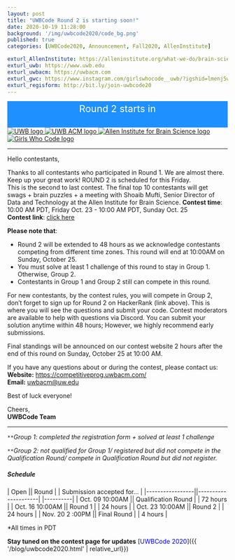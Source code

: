 ```yaml
---
layout: post
title: "UWBCode Round 2 is starting soon!"
date: 2020-10-19 11:28:00
background: '/img/uwbcode2020/code_bg.png'
published: true
categories: [UWBCode2020, Announcement, Fall2020, AllenInstitute]

exturl_AllenInstitute: https://alleninstitute.org/what-we-do/brain-science/
exturl_uwb: https://www.uwb.edu
exturl_uwbacm: https://uwbacm.com
exturl_gwc: https://www.instagram.com/girlswhocode__uwb/?igshid=lmenj5wiuyo
exturl_regisform: http://bit.ly/join-uwbcode20
---
```

<!-- Display the countdown timer in an element -->
<script>
// Set the date we're counting down to
var countDownDate = new Date("Oct 23, 2020 10:00:00 PDT").getTime();

// Update the count down every 1 second
var interval = setInterval(function() {

  // Get today's date and time
  var now = new Date().getTime();

  // Find the distance between now and the count down date
  var distance = countDownDate - now;

  // Time calculations for days, hours, minutes and seconds
  var days = Math.floor(distance / (1000 * 60 * 60 * 24));
  var hours = Math.floor((distance % (1000 * 60 * 60 * 24)) / (1000 * 60 * 60));
  var minutes = Math.floor((distance % (1000 * 60 * 60)) / (1000 * 60));
  var seconds = Math.floor((distance % (1000 * 60)) / 1000);

  // Display the result in the element with id="clk"
  document.getElementById("clk").innerHTML = days + " days : " + hours + " hours : "
  + minutes + " minutes : " + seconds + " seconds ";

  // If the count down is finished, write some text 
  if (distance < 0) {
    clearInterval(interval);
    document.getElementById("clk").innerHTML = "ROUND 2 STARTED ON HACKERRANK!";
  }
}, 1000);
</script>
<style>
    .clk-bg {
    background-color: dodgerblue;
    color: white; 
    font-size: 22px; 
    text-align: center;
    padding: 4px 4px;
}
</style>
<div class="container mb-4 col-md-8 clk-bg">
        <div class="d-inline-block">Round 2 starts in</div> <br>
        <b><div class="d-inline-block" id="clk"></div></b>
</div>
<div class="d-flex center">
        <a class="align-self-center col-md-2 d-inline-block zoom" target="blank" href="{{page.exturl_uwb}}">
            <img class="img-fluid" src="/img/uwbcode2020/uwb_logo.png" alt="UWB logo">     
        </a>
        <a class="align-self-center col-md-2 d-inline-block zoom" target="blank" href="{{page.exturl_uwbacm}}">
            <img class="img-fluid" src="/img/uwbcode2020/acm-large-logo.jpg" alt="UWB ACM logo">
        </a>
        <a class="align-self-center col-md-5 col-mt-3 d-inline-block zoom" target="blank" href="{{page.exturl_AllenInstitute}}">
            <img class="img-fluid" src="/img/uwbcode2020/AI_Brain_Science_Logo.png"
                alt="Allen Institute for Brain Science logo">
        </a>
        <a class="align-self-center col-md-2 d-inline-block zoom" target="blank" href="{{page.exturl_gwc}}">
            <img class="img-fluid rounded" src="/img/uwbcode2020/gwc.jpg" alt="Girls Who Code logo">
        </a>
</div>

---

Hello contestants, 

Thanks to all contestants who participated in Round 1. We are almost there. Keep up your great work! ROUND 2 is scheduled for this Friday.<br> 
This is the second to last contest. The final top 10 contestants will get swags + brain puzzles + a meeting with Shoaib Mufti, Senior Director of Data and Technology at the Allen Institute for Brain Science.
**Contest time**: 10:00 AM PDT, Friday Oct. 23 - 10:00 AM PDT, Sunday Oct. 25<br>
**Contest link**: <a class="ext-link" target="blank" href="https://www.hackerrank.com/uwbcode2020-round2">click here</a>
 
**Please note that**:
<ul>
    <li>Round 2 will be extended to 48 hours as we acknowledge contestants competing from different time zones. This round will end at 10:00AM on Sunday, October 25.</li>
    <li>You must solve at least 1 challenge of this round to stay in Group 1. Otherwise, Group 2.</li>
    <li>Contestants in Group 1 and Group 2 still can compete in this round.</li>
</ul>
For new contestants, by the contest rules, you will compete in Group 2, don’t forget to sign up for Round 2 on HackerRank (link above). This is where you will see the questions and submit your code. Contest moderators are available to help with questions via Discord. You can submit your solution anytime within 48 hours; However, we highly recommend early submissions. 
  
Final standings will be announced on our contest website 2 hours after the end of this round on Sunday, October 25 at 10:00 AM.
 
If you have any questions about or during the contest, please contact us:<br>
**Website:** <a class="ext-link" href="https://competitiveprog.uwbacm.com/" target="blank">https://competitiveprog.uwbacm.com/</a><br>
**Email:** <a class="ext-link" href="mailto:uwbacm@uw.edu">uwbacm@uw.edu</a>
 
Best of luck everyone!
 
Cheers, <br>
**UWBCode Team**

---

<code>&ast;&ast;</code>*Group 1: completed the registration form + solved at least 1 challenge*<br>

<code>&ast;&ast;</code>*Group 2: not qualified for Group 1/ registered but did not compete in the Qualification Round/ compete in Qualification Round but did not register.*<br>

##### Schedule

| Open || Round | | Submission accepted for... |
|-----------------||---------------------| |----------|
| Oct. 09 10:00AM || Qualification Round | | 72 hours |
| Oct. 16 10:00AM || Round 1             | | 24 hours |
| Oct. 23 10:00AM || Round 2             | | 24 hours |
| Nov. 20 2 :00PM || Final Round         | | 4 hours  |

*All times in PDT

**Stay tuned on the contest page for updates** [<span style="color: blue">UWBCode 2020</span>]({{ '/blog/uwbcode2020.html' | relative_url}})






